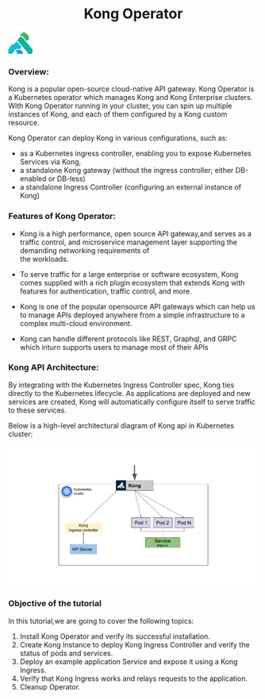 <h1 align="center">Kong Operator</h1>

![Logo](_images/kong-logo.png)


### Overview:

Kong is a popular open-source cloud-native API gateway. Kong Operator is a Kubernetes operator which manages Kong and Kong Enterprise clusters.
With Kong Operator running in your cluster, you can spin up multiple instances of Kong, and each of them configured by a Kong custom resource.

Kong Operator can deploy Kong in various configurations, such as:

- as a Kubernetes ingress controller, enabling you to expose Kubernetes Services via Kong,
- a standalone Kong gateway (without the ingress controller; either DB-enabled or DB-less)
- a standalone Ingress Controller (configuring an external instance of Kong)

### Features of Kong Operator:

- Kong is a high performance, open source API gateway,and serves as a traffic control, and microservice management layer supporting the demanding networking requirements of   
  the workloads. 

- To serve traffic for a large enterprise or software ecosystem, Kong comes supplied with a rich plugin ecosystem that extends Kong with features for authentication, traffic   control, and more.

- Kong is one of the popular opensource API gateways which can help us to manage APIs deployed anywhere from a simple infrastructure to a complex multi-cloud environment. 

- Kong can handle different protocols like REST, Graphql, and GRPC which inturn supports users to manage most of their APIs


### Kong API Architecture:


By integrating with the Kubernetes Ingress Controller spec, Kong ties directly to the Kubernetes lifecycle. As applications are deployed and new services are created, Kong will automatically configure itself to serve traffic to these services.

Below is a high-level architectural diagram of Kong api in Kubernetes cluster:

![](_images/architecture.png)


### Objective of the tutorial

In this tutorial,we are going to cover the following topics:

1. Install Kong Operator and verify its successful installation.
2. Create Kong Instance to deploy Kong Ingress Controller and verify the status of pods and services.
3. Deploy an example application Service and expose it using a Kong Ingress.
4. Verify that Kong Ingress works and relays requests to the application.
5. Cleanup Operator.
